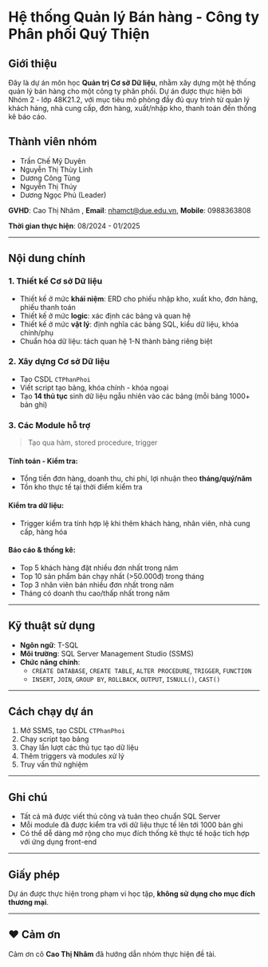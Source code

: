 # Hệ thống Quản lý Bán hàng - Công ty Phân phối Quý Thiện

## Giới thiệu

Đây là dự án môn học **Quản trị Cơ sở Dữ liệu**, nhằm xây dựng một hệ thống quản lý bán hàng cho một công ty phân phối. Dự án được thực hiện bởi Nhóm 2 - lớp 48K21.2, với mục tiêu mô phỏng đầy đủ quy trình từ quản lý khách hàng, nhà cung cấp, đơn hàng, xuất/nhập kho, thanh toán đến thống kê báo cáo.

## Thành viên nhóm

- Trần Chế Mỹ Duyên  
- Nguyễn Thị Thùy Linh  
- Dương Công Tùng  
- Nguyễn Thị Thúy  
- Dương Ngọc Phú (Leader)

**GVHD**: Cao Thị Nhâm  , **Email**: nhamct@due.edu.vn, **Mobile**: 0988363808 

**Thời gian thực hiện**: 08/2024 - 01/2025

---

## Nội dung chính

### 1. Thiết kế Cơ sở Dữ liệu

- Thiết kế ở mức **khái niệm**: ERD cho phiếu nhập kho, xuất kho, đơn hàng, phiếu thanh toán
- Thiết kế ở mức **logic**: xác định các bảng và quan hệ
- Thiết kế ở mức **vật lý**: định nghĩa các bảng SQL, kiểu dữ liệu, khóa chính/phụ
- Chuẩn hóa dữ liệu: tách quan hệ 1-N thành bảng riêng biệt

### 2. Xây dựng Cơ sở Dữ liệu

- Tạo CSDL `CTPhanPhoi`
- Viết script tạo bảng, khóa chính - khóa ngoại
- Tạo **14 thủ tục** sinh dữ liệu ngẫu nhiên vào các bảng (mỗi bảng 1000+ bản ghi)

### 3. Các Module hỗ trợ

> Tạo qua hàm, stored procedure, trigger

#### Tính toán - Kiểm tra:
- Tổng tiền đơn hàng, doanh thu, chi phí, lợi nhuận theo **tháng/quý/năm**
- Tồn kho thực tế tại thời điểm kiểm tra

#### Kiểm tra dữ liệu:
- Trigger kiểm tra tính hợp lệ khi thêm khách hàng, nhân viên, nhà cung cấp, hàng hóa

#### Báo cáo & thống kê:
- Top 5 khách hàng đặt nhiều đơn nhất trong năm
- Top 10 sản phẩm bán chạy nhất (>50.000đ) trong tháng
- Top 3 nhân viên bán nhiều đơn nhất trong năm
- Tháng có doanh thu cao/thấp nhất trong năm

---

## Kỹ thuật sử dụng

- **Ngôn ngữ**: T-SQL
- **Môi trường**: SQL Server Management Studio (SSMS)
- **Chức năng chính**:
  - `CREATE DATABASE`, `CREATE TABLE`, `ALTER PROCEDURE`, `TRIGGER`, `FUNCTION`
  - `INSERT`, `JOIN`, `GROUP BY`, `ROLLBACK`, `OUTPUT`, `ISNULL()`, `CAST()`

---

## Cách chạy dự án

1. Mở SSMS, tạo CSDL `CTPhanPhoi`
2. Chạy script tạo bảng
3. Chạy lần lượt các thủ tục tạo dữ liệu
4. Thêm triggers và modules xử lý 
5. Truy vấn thử nghiệm

---

## Ghi chú

- Tất cả mã được viết thủ công và tuân theo chuẩn SQL Server
- Mỗi module đã được kiểm tra với dữ liệu thực tế lên tới 1000 bản ghi
- Có thể dễ dàng mở rộng cho mục đích thống kê thực tế hoặc tích hợp với ứng dụng front-end

---

## Giấy phép

Dự án được thực hiện trong phạm vi học tập, **không sử dụng cho mục đích thương mại**.

---

## ❤️ Cảm ơn

Cảm ơn cô **Cao Thị Nhâm** đã hướng dẫn nhóm thực hiện đề tài.
